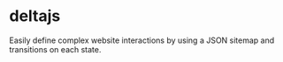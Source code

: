 deltajs
=======

Easily define complex website interactions by using a JSON sitemap and transitions on each state.
